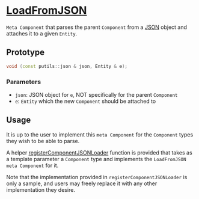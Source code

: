 # [LoadFromJSON](LoadFromJSON.hpp)

`Meta Component` that parses the parent `Component` from a [JSON](https://github.com/nlohmann/json) object and attaches it to a given `Entity`.

## Prototype

```cpp
void (const putils::json & json, Entity & e);
```

### Parameters

* `json`: JSON object for `e`, NOT specifically for the parent `Component`
* `e`: `Entity` which the new `Component` should be attached to

## Usage

It is up to the user to implement this `meta Component` for the `Component` types they wish to be able to parse.

A helper [registerComponentJSONLoader](../../helpers/RegisterComponentJSONLoader.md) function is provided that takes as a template parameter a `Component` type and implements the `LoadFromJSON` `meta Component` for it.

Note that the implementation provided in `registerComponentJSONLoader` is only a sample, and users may freely replace it with any other implementation they desire.

